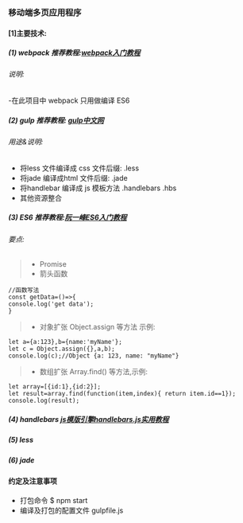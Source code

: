 
### 移动端多页应用程序
#### [1]主要技术:
##### (1) webpack 推荐教程:[webpack入门教程](https://fakefish.github.io/react-webpack-cookbook/index.html)
###### 说明:
-在此项目中 webpack 只用做编译 ES6

##### (2) gulp 推荐教程: [gulp中文网](http://www.gulpjs.com.cn/docs/api/)
###### 用途&说明:
- 将less 文件编译成 css 文件后缀: .less
- 将jade 编译成html 文件后缀: .jade
- 将handlebar 编译成 js 模板方法  .handlebars .hbs
- 其他资源整合

##### (3) ES6 推荐教程:[阮一峰ES6入门教程](http://es6.ruanyifeng.com/)
###### 要点:
> * Promise
> * 箭头函数 

```
//函数写法 
const getData=()=>{
console.log('get data');
}

```

> * 对象扩张 Object.assign 等方法 示例:

```
let a={a:123},b={name:'myName'}; 
let c = Object.assign({},a,b);
console.log(c);//Object {a: 123, name: "myName"}

```

> * 数组扩张  Array.find() 等方法,示例:

```
let array=[{id:1},{id:2}];
let result=array.find(function(item,index){ return item.id==1});
console.log(result);
```

##### (4) handlebars [js模版引擎handlebars.js实用教程](http://www.cnblogs.com/iyangyuan/archive/2013/12/12/3471227.html)
##### (5) less
##### (6) jade
#### 约定及注意事项

- 打包命令 $ npm start
- 编译及打包的配置文件 gulpfile.js